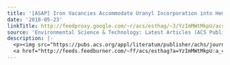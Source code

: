```yaml
---
title: '[ASAP] Iron Vacancies Accommodate Uranyl Incorporation into Hematite'
date: '2018-05-23'
linkTitle: http://feedproxy.google.com/~r/acs/esthag/~3/YzImMWtMkpU/acs.est.8b00297
source: 'Environmental Science & Technology: Latest Articles (ACS Publications)'
description: |-
  <p><img src="https://pubs.acs.org/appl/literatum/publisher/achs/journals/content/esthag/0/esthag.ahead-of-print/acs.est.8b00297/20180523/images/medium/es-2018-00297h_0004.gif" alt="TOC Graphic"/></p><div><cite>Environmental Science & Technology</cite></div><div>DOI: 10.1021/acs.est.8b00297</div><div class="feedflare">
  <a href="http://feeds.feedburner.com/~ff/acs/esthag?a=YzImMWtMkpU:a_4i9kMHGO8:yIl2AUoC8zA"><img src="http://feeds.feedburner.com/~ff/acs/esthag?d=yIl2AUoC8zA" border="0"></img></a>
---
```


